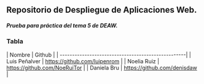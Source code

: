 ## Repositorio de Despliegue de Aplicaciones Web.

##### Prueba para práctica del tema 5 de DEAW.

### Tabla

| Nombre | Github |
| ---------------------------------------------------|
| Luis Peñalver	|	https://github.com/luipenrom |
| Noelia Ruiz	|	https://github.com/NoeRuiTor |
| Daniela Bru	|	https://github.com/denisdaw |

